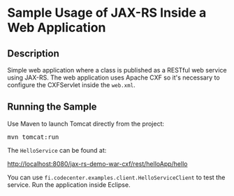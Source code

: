 Sample Usage of JAX-RS Inside a Web Application
===============================================

Description
-----------

Simple web application where a class is published as a RESTful web service 
using JAX-RS. The web application uses Apache CXF so it's necessary to
configure the CXFServlet inside the `web.xml`.

Running the Sample
------------------

Use Maven to launch Tomcat directly from the project:

<pre>
mvn tomcat:run
</pre>

The `HelloService` can be found at:

<http://localhost:8080/jax-rs-demo-war-cxf/rest/helloApp/hello>

You can use `fi.codecenter.examples.client.HelloServiceClient` to test the 
service. Run the application inside Eclipse.
